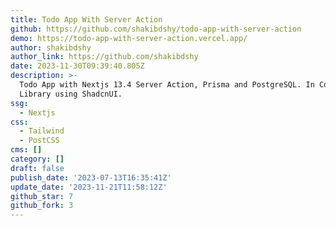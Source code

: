 ```yaml
---
title: Todo App With Server Action
github: https://github.com/shakibdshy/todo-app-with-server-action
demo: https://todo-app-with-server-action.vercel.app/
author: shakibdshy
author_link: https://github.com/shakibdshy
date: 2023-11-30T09:39:40.805Z
description: >-
  Todo App with Nextjs 13.4 Server Action, Prisma and PostgreSQL. In Components
  Library using ShadcnUI.
ssg:
  - Nextjs
css:
  - Tailwind
  - PostCSS
cms: []
category: []
draft: false
publish_date: '2023-07-13T16:35:41Z'
update_date: '2023-11-21T11:58:12Z'
github_star: 7
github_fork: 3
---
```

